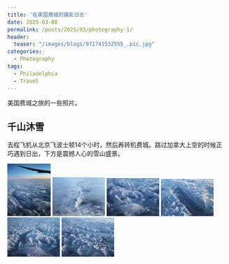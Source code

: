 ```yaml
---
title: '在美国费城的摄影日志'
date: 2025-03-08
permalink: /posts/2025/03/photography-1/
header:
  teaser: "/images/blogs/971741532555_.pic.jpg"
categories: 
  - Photography
tags:
  - Philadelphia
  - Travel
---
```


美国费城之旅的一些照片。


## 千山沐雪

去程飞机从北京飞波士顿14个小时，然后再转机费城。路过加拿大上空的时候正巧遇到日出，下方是震撼人心的雪山盛景。


<div class="galleria">
  <a href="/images/blogs/871741532544_.pic.jpg" target="_blank"><img src="../images/blogs/871741532544_.pic_thumb.jpg"></a>
  <a href="/images/blogs/971741532555_.pic.jpg" target="_blank"><img src="../images/blogs/971741532555_.pic_thumb.jpg"></a>
  <a href="/images/blogs/951741532554_.pic.jpg" target="_blank"><img src="../images/blogs/951741532554_.pic_thumb.jpg"></a>
  <a href="/images/blogs/961741532554_.pic.jpg" target="_blank"><img src="../images/blogs/961741532554_.pic_thumb.jpg"></a>
  <a href="/images/blogs/981741532556_.pic.jpg" target="_blank"><img src="../images/blogs/981741532556_.pic_thumb.jpg"></a>
  <a href="/images/blogs/991741532557_.pic.jpg" target="_blank"><img src="../images/blogs/991741532557_.pic_thumb.jpg"></a>
</div>
